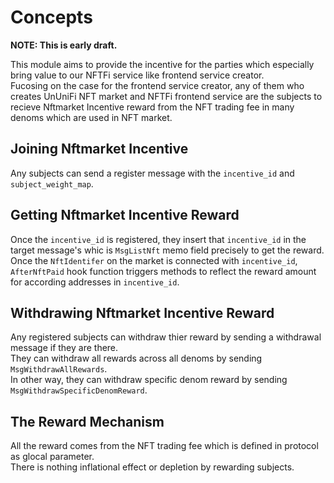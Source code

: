 # Concepts

**NOTE: This is early draft.**

This module aims to provide the incentive for the parties which especially bring value to our NFTFi service like frontend service creator.   
Fucosing on the case for the frontend service creator, any of them who creates UnUniFi NFT market and NFTFi frontend service are the subjects to recieve Nftmarket Incentive reward from the NFT trading fee in many denoms which are used in NFT market.

## Joining Nftmarket Incentive

Any subjects can send a register message with the `incentive_id` and `subject_weight_map`.   

## Getting Nftmarket Incentive Reward

Once the `incentive_id` is registered, they insert that `incentive_id` in the target message's whic is `MsgListNft` memo field precisely to get the reward.
Once the `NftIdentifer` on the market is connected with `incentive_id`, `AfterNftPaid` hook function triggers methods to reflect the reward amount for according addresses in `incentive_id`.

## Withdrawing Nftmarket Incentive Reward

Any registered subjects can withdraw thier reward by sending a withdrawal message if they are there.   
They can withdraw all rewards across all denoms by sending `MsgWithdrawAllRewards`.   
In other way, they can withdraw specific denom reward by sending `MsgWithdrawSpecificDenomReward`.

## The Reward Mechanism

All the reward comes from the NFT trading fee which is defined in protocol as glocal parameter.   
There is nothing inflational effect or depletion by rewarding subjects.
